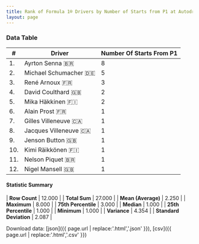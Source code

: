 ```yaml
---
title: Rank of Formula 1® Drivers by Number of Starts from P1 at Autodromo Enzo e Dino Ferrari
layout: page
---
```


<canvas id="chart" width="400" height="180"></canvas>
<script>
var data = {
    "datasets": [
        {
            "backgroundColor": [
                "#f3a935",
                "#f3a935",
                "#f3a935",
                "#f3a935",
                "#f3a935",
                "#f3a935",
                "#f3a935",
                "#f3a935",
                "#f3a935",
                "#f3a935",
                "#f3a935",
                "#f3a935"
            ],
            "borderColor": [
                "#f68639",
                "#f68639",
                "#f68639",
                "#f68639",
                "#f68639",
                "#f68639",
                "#f68639",
                "#f68639",
                "#f68639",
                "#f68639",
                "#f68639",
                "#f68639"
            ],
            "borderWidth": 1,
            "data": [
                8.0,
                5.0,
                3.0,
                2.0,
                2.0,
                1.0,
                1.0,
                1.0,
                1.0,
                1.0,
                1.0,
                1.0
            ],
            "label": "Number Of Starts From P1"
        }
    ],
    "labels": [
        "Ayrton Senna",
        "Michael Schumacher",
        "René Arnoux",
        "David Coulthard",
        "Mika Häkkinen",
        "Alain Prost",
        "Gilles Villeneuve",
        "Jacques Villeneuve",
        "Jenson Button",
        "Kimi Räikkönen",
        "Nelson Piquet",
        "Nigel Mansell"
    ]
};
var options = {
  legend: {
    display: false
  },
  scales: {
    xAxes: [{
      ticks: {
        beginAtZero: true,
        maxRotation: 180,
        display: window.innerWidth > 800
      }
    }],
    yAxes: [{
      ticks: {
        beginAtZero: true
      }
    }]
  },
  onResize: function(chart, size) {
    chart.options.scales.xAxes[0].ticks.display = size.width > 800;
  }
};
var chart = new Chart("chart", {
    data: data,
    type: 'bar',
    options: options
});
</script>



### Data Table

| # | Driver | Number Of Starts From P1 |
|--|--|--|
| 1. | Ayrton Senna 🇧🇷 | 8 |
| 2. | Michael Schumacher 🇩🇪 | 5 |
| 3. | René Arnoux 🇫🇷 | 3 |
| 4. | David Coulthard 🇬🇧 | 2 |
| 5. | Mika Häkkinen 🇫🇮 | 2 |
| 6. | Alain Prost 🇫🇷 | 1 |
| 7. | Gilles Villeneuve 🇨🇦 | 1 |
| 8. | Jacques Villeneuve 🇨🇦 | 1 |
| 9. | Jenson Button 🇬🇧 | 1 |
| 10. | Kimi Räikkönen 🇫🇮 | 1 |
| 11. | Nelson Piquet 🇧🇷 | 1 |
| 12. | Nigel Mansell 🇬🇧 | 1 |

#### Statistic Summary

| **Row Count** | 12.000 |
| **Total Sum** | 27.000 |
| **Mean (Average)** | 2.250 |
| **Maximum** | 8.000 |
| **75th Percentile** | 3.000 |
| **Median** | 1.000 |
| **25th Percentile** | 1.000 |
| **Minimum** | 1.000 |
| **Variance** | 4.354 |
| **Standard Deviation** | 2.087 |

Download data: [json]({{ page.url | replace:'.html','.json' }}), [csv]({{ page.url | replace:'.html','.csv' }})
